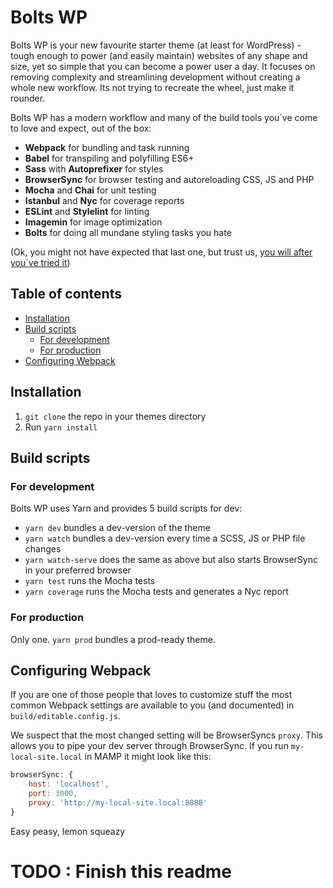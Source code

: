 # Bolts WP
Bolts WP is your new favourite starter theme (at least for WordPress) - tough enough to power (and easily maintain) websites of any shape and size, yet so simple that you can become a power user a day. It focuses on removing complexity and streamlining development without creating a whole new workflow. Its not trying to recreate the wheel, just make it rounder.

Bolts WP has a modern workflow and many of the build tools you´ve come to love and expect, out of the box:

- **Webpack** for bundling and task running
- **Babel** for transpiling and polyfilling ES6+
- **Sass** with **Autoprefixer** for styles
- **BrowserSync** for browser testing and autoreloading CSS, JS and PHP
- **Mocha** and **Chai** for unit testing
- **Istanbul** and **Nyc** for coverage reports
- **ESLint** and **Stylelint** for linting
- **Imagemin** for image optimization
- **Bolts** for doing all mundane styling tasks you hate 

(Ok, you might not have expected that last one, but trust us, [you will after you´ve tried it](http:s//github.com/pocketsize/bolts "you will after you´ve tried it"))


## Table of contents
- [Installation](#installation "Installation")
- [Build scripts](#build-scripts "Build scripts")
  - [For development](#for-development "For development")
  - [For production](#for-production "For production")
- [Configuring Webpack](#configuring-webpack "Configuring Webpack")

## Installation
1. `git clone` the repo in your themes directory
2. Run `yarn install`

## Build scripts
### For development
Bolts WP uses Yarn and provides 5 build scripts for dev:
- `yarn dev` bundles a dev-version of the theme
- `yarn watch` bundles a dev-version every time a SCSS, JS or PHP file changes
- `yarn watch-serve` does the same as above but also starts BrowserSync in your preferred browser
- `yarn test` runs the Mocha tests
- `yarn coverage` runs the Mocha tests and generates a Nyc report

### For production
Only one. `yarn prod` bundles a prod-ready theme. 

## Configuring Webpack
If you are one of those people that loves to customize stuff the most common Webpack settings are available to you (and documented) in `build/editable.config.js`. 

We suspect that the most changed setting will be BrowserSyncs `proxy`. This allows you to pipe your dev server through BrowserSync. If you run `my-local-site.local` in MAMP it might look like this:

```javascript
browserSync: {
    host: 'localhost',
    port: 3000,
    proxy: 'http://my-local-site.local:8888'
}
```

Easy peasy, lemon squeazy


# TODO : Finish this readme
